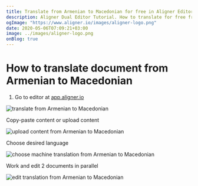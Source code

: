 ```yaml
---
title: Translate from Armenian to Macedonian for free in Aligner Editor
description: Aligner Dual Editor Tutorial. How to translate for free from Armenian to Macedonian. Aligner is multilingual document management platform. 
ogImage: "https://www.aligner.io/images/aligner-logo.png"
date: 2020-05-06T07:09:21+03:00
image: ../images/aligner-logo.png
onBlog: true
---
```


# How to translate document from Armenian to Macedonian

1. Go to editor at [app.aligner.io](https://app.aligner.io "Aligner App web page")

![translate from Armenian to Macedonian](../aligner-blank-editor.png "translate from Armenian to Macedonian")

Copy-paste content or upload content

![upload content from Armenian to Macedonian](../aligner-uploaded-document.png "upload content from Armenian to Macedonian")

Choose desired language

![choose machine translation from Armenian to Macedonian](../aligner-language-dropdown.png "choose machine translation from Armenian to Macedonian")

Work and edit 2 documents in parallel

![edit translation from Armenian to Macedonian](../aligner-double-sitded-editor.png "edit translation from Armenian to Macedonian")

